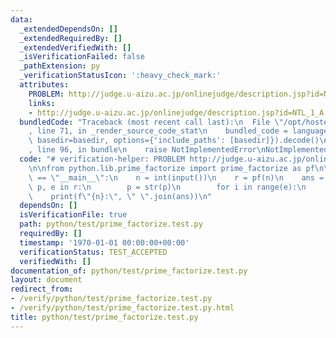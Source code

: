 ```yaml
---
data:
  _extendedDependsOn: []
  _extendedRequiredBy: []
  _extendedVerifiedWith: []
  _isVerificationFailed: false
  _pathExtension: py
  _verificationStatusIcon: ':heavy_check_mark:'
  attributes:
    PROBLEM: http://judge.u-aizu.ac.jp/onlinejudge/description.jsp?id=NTL_1_A
    links:
    - http://judge.u-aizu.ac.jp/onlinejudge/description.jsp?id=NTL_1_A
  bundledCode: "Traceback (most recent call last):\n  File \"/opt/hostedtoolcache/Python/3.9.6/x64/lib/python3.9/site-packages/onlinejudge_verify/documentation/build.py\"\
    , line 71, in _render_source_code_stat\n    bundled_code = language.bundle(stat.path,\
    \ basedir=basedir, options={'include_paths': [basedir]}).decode()\n  File \"/opt/hostedtoolcache/Python/3.9.6/x64/lib/python3.9/site-packages/onlinejudge_verify/languages/python.py\"\
    , line 96, in bundle\n    raise NotImplementedError\nNotImplementedError\n"
  code: "# verification-helper: PROBLEM http://judge.u-aizu.ac.jp/onlinejudge/description.jsp?id=NTL_1_A\n\
    \n\nfrom python.lib.prime_factorize import prime_factorize as pf\n\n\nif __name__\
    \ == \"__main__\":\n    n = int(input())\n    r = pf(n)\n    ans = []\n    for\
    \ p, e in r:\n        p = str(p)\n        for i in range(e):\n            ans.append(p)\n\
    \    print(f\"{n}:\", \" \".join(ans))\n"
  dependsOn: []
  isVerificationFile: true
  path: python/test/prime_factorize.test.py
  requiredBy: []
  timestamp: '1970-01-01 00:00:00+00:00'
  verificationStatus: TEST_ACCEPTED
  verifiedWith: []
documentation_of: python/test/prime_factorize.test.py
layout: document
redirect_from:
- /verify/python/test/prime_factorize.test.py
- /verify/python/test/prime_factorize.test.py.html
title: python/test/prime_factorize.test.py
---
```

